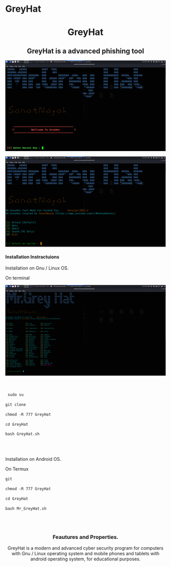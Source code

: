 # GreyHat
<h1 align="center"> GreyHat </h1>
 
 <h2 align="center"> GreyHat is a advanced phishing tool </h2> 

<p align="center">
<img src="SSK/SK.png">  </br>
</p>
<p align="center">
<img src="SSK/ssk.png">  </br>
</p>


<h4> Installation Instractuions </h4>


Installation on Gnu / Linux OS. </br>

On terminal </br>

<img src="SSK/grey.png"> <br/> <br/> <br/>

```diff
 sudo su 
```

```diff
git clone 
```
```diff
chmod -R 777 GreyHat 
```

```diff
cd GreyHat
```

```diff
bash GreyHat.sh
```

</br> </br>


Installation on Android OS. </br>

On Termux </br>

```diff
git 
```

```diff
chmod -R 777 GreyHat
```

```diff
cd GreyHat
```

```diff
bash Mr_GreyHat.sh
```

</br> </br>

</p>



<h3 align="center">
Feautures and Properties.
</h3>

<p align="center">
GreyHat is a modern and advanced cyber security program for computers with Gnu / Linux operating system and mobile phones and tablets with android operating system, for educational purposes.
</p>

 
<p>

